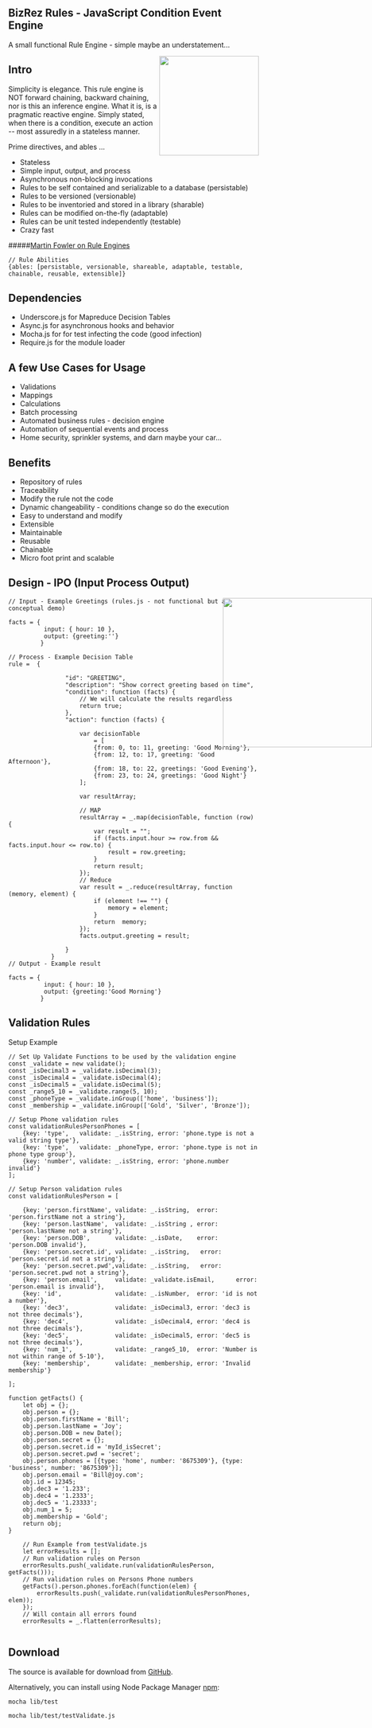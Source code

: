 ## BizRez Rules - JavaScript Condition Event  Engine

A small functional Rule Engine - simple maybe an understatement...

<img src="http://upload.wikimedia.org/wikipedia/commons/d/dc/Magneto,_longitudinal_section_(Rankin_Kennedy,_Modern_Engines,_Vol_II).jpg" align="right" width="200px" />

## Intro

Simplicity is elegance. This rule engine is NOT forward chaining, backward chaining, nor is this an inference engine. What it is, is a pragmatic reactive engine. Simply stated, when there is a condition, execute an action -- most assuredly in a stateless manner. 

Prime directives, and ables ...
- Stateless
- Simple input, output, and process
- Asynchronous non-blocking invocations
- Rules to be self contained and serializable to a database (persistable)
- Rules to be versioned (versionable)
- Rules to be inventoried and stored in a library (sharable)
- Rules can be modified on-the-fly (adaptable)
- Rules can be unit tested independently (testable)
- Crazy fast

#####[Martin Fowler on Rule Engines](http://martinfowler.com/bliki/RulesEngine.html)


```
// Rule Abilities 
{ables: [persistable, versionable, shareable, adaptable, testable, chainable, reusable, extensible]}
```
## Dependencies

-  Underscore.js for Mapreduce Decision Tables
-  Async.js for asynchronous hooks and behavior 
-  Mocha.js for for test infecting the code (good infection)
-  Require.js for the module loader

## A few Use Cases for Usage

- Validations
- Mappings
- Calculations
- Batch processing
- Automated business rules - decision engine
- Automation of sequential events and process
- Home security, sprinkler systems, and darn maybe your car...

## Benefits

- Repository of rules
- Traceability
- Modify the rule not the code
- Dynamic changeability - conditions change so do the execution
- Easy to understand and modify
- Extensible
- Maintainable
- Reusable
- Chainable  
- Micro foot print and scalable

## Design - IPO (Input Process Output)


<img src="https://lh6.googleusercontent.com/-_xFQNsVja9s/U1XsZBOVi0I/AAAAAAAAG1I/a4Le6ruZDqU/w674-h502-no/rulesEngine.png" style="position:absolute; right:0px;" width="300px" />


```
// Input - Example Greetings (rules.js - not functional but a conceptual demo)

facts = {
          input: { hour: 10 },
          output: {greeting:''}
         }

// Process - Example Decision Table
rule =  {

                "id": "GREETING",
                "description": "Show correct greeting based on time",
                "condition": function (facts) {
                    // We will calculate the results regardless
                    return true;
                },
                "action": function (facts) {

                    var decisionTable
                        = [
                        {from: 0, to: 11, greeting: 'Good Morning'},
                        {from: 12, to: 17, greeting: 'Good Afternoon'},
                        {from: 18, to: 22, greetings: 'Good Evening'},
                        {from: 23, to: 24, greetings: 'Good Night'}
                    ];

                    var resultArray;

                    // MAP
                    resultArray = _.map(decisionTable, function (row) {
                        var result = "";
                        if (facts.input.hour >= row.from && facts.input.hour <= row.to) {
                            result = row.greeting;
                        }
                        return result;
                    });
                    // Reduce
                    var result = _.reduce(resultArray, function (memory, element) {
                        if (element !== "") {
                            memory = element;
                        }
                        return  memory;
                    });
                    facts.output.greeting = result;

                }
            }
// Output - Example result

facts = {
          input: { hour: 10 },
          output: {greeting:'Good Morning'}
         }

```
## Validation Rules

Setup Example
```
// Set Up Validate Functions to be used by the validation engine
const _validate = new validate();
const _isDecimal3 = _validate.isDecimal(3);
const _isDecimal4 = _validate.isDecimal(4);
const _isDecimal5 = _validate.isDecimal(5);
const _range5_10 = _validate.range(5, 10);
const _phoneType = _validate.inGroup(['home', 'business']);
const _membership = _validate.inGroup(['Gold', 'Silver', 'Bronze']);

// Setup Phone validation rules
const validationRulesPersonPhones = [
    {key: 'type',   validate: _.isString, error: 'phone.type is not a valid string type'},
    {key: 'type',   validate: _phoneType, error: 'phone.type is not in phone type group'},
    {key: 'number', validate: _.isString, error: 'phone.number invalid'}
];

// Setup Person validation rules
const validationRulesPerson = [

    {key: 'person.firstName', validate: _.isString,  error: 'person.firstName not a string'},
    {key: 'person.lastName',  validate: _.isString , error: 'person.lastName not a string'},
    {key: 'person.DOB',       validate: _.isDate,    error: 'person.DOB invalid'},
    {key: 'person.secret.id', validate: _.isString,   error: 'person.secret.id not a string'},
    {key: 'person.secret.pwd',validate: _.isString,   error: 'person.secret.pwd not a string'},
    {key: 'person.email',     validate: _validate.isEmail,      error: 'person.email is invalid'},
    {key: 'id',               validate: _.isNumber,  error: 'id is not a number'},
    {key: 'dec3',             validate: _isDecimal3, error: 'dec3 is not three decimals'},
    {key: 'dec4',             validate: _isDecimal4, error: 'dec4 is not three decimals'},
    {key: 'dec5',             validate: _isDecimal5, error: 'dec5 is not three decimals'},
    {key: 'num_1',            validate: _range5_10,  error: 'Number is not within range of 5-10'},
    {key: 'membership',       validate: _membership, error: 'Invalid membership'}

];

function getFacts() {
    let obj = {};
    obj.person = {};
    obj.person.firstName = 'Bill';
    obj.person.lastName = 'Joy';
    obj.person.DOB = new Date();
    obj.person.secret = {};
    obj.person.secret.id = 'myId_isSecret';
    obj.person.secret.pwd = 'secret';
    obj.person.phones = [{type: 'home', number: '8675309'}, {type: 'business', number: '8675309'}];
    obj.person.email = 'Bill@joy.com';
    obj.id = 12345;
    obj.dec3 = '1.233';
    obj.dec4 = '1.2333';
    obj.dec5 = '1.23333';
    obj.num_1 = 5;
    obj.membership = 'Gold';
    return obj;
}

    // Run Example from testValidate.js
    let errorResults = [];
    // Run validation rules on Person
    errorResults.push(_validate.run(validationRulesPerson, getFacts()));
    // Run validation rules on Persons Phone numbers
    getFacts().person.phones.forEach(function(elem) {
        errorResults.push(_validate.run(validationRulesPersonPhones, elem));
    });
    // Will contain all errors found
    errorResults = _.flatten(errorResults);


```

## Download

The source is available for download from
[GitHub](http://github.com/mallond/rules).

Alternatively, you can install using Node Package Manager [npm](https://www.npmjs.org/package/rulesengine):

    mocha lib/test
    
    mocha lib/test/testValidate.js




